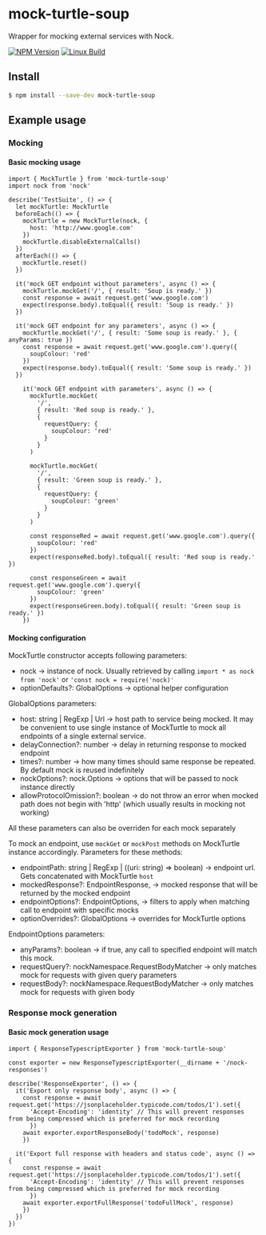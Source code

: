 # mock-turtle-soup

Wrapper for mocking external services with Nock. 

  [![NPM Version][npm-image]][npm-url]
  [![Linux Build][travis-image]][travis-url]

## Install

```sh
$ npm install --save-dev mock-turtle-soup
```

## Example usage

### Mocking

#### Basic mocking usage

```
import { MockTurtle } from 'mock-turtle-soup'
import nock from 'nock'

describe('TestSuite', () => {
  let mockTurtle: MockTurtle
  beforeEach(() => {
    mockTurtle = new MockTurtle(nock, {
      host: 'http://www.google.com'
    })
    mockTurtle.disableExternalCalls()
  })
  afterEach(() => {
    mockTurtle.reset()
  })

  it('mock GET endpoint without parameters', async () => {
    mockTurtle.mockGet('/', { result: 'Soup is ready.' })
    const response = await request.get('www.google.com')
    expect(response.body).toEqual({ result: 'Soup is ready.' })
  })

  it('mock GET endpoint for any parameters', async () => {
    mockTurtle.mockGet('/', { result: 'Some soup is ready.' }, { anyParams: true })
    const response = await request.get('www.google.com').query({
      soupColour: 'red'
    })
    expect(response.body).toEqual({ result: 'Some soup is ready.' })
  })

    it('mock GET endpoint with parameters', async () => {
      mockTurtle.mockGet(
        '/',
        { result: 'Red soup is ready.' },
        {
          requestQuery: {
            soupColour: 'red'
          }
        }
      )

      mockTurtle.mockGet(
        '/',
        { result: 'Green soup is ready.' },
        {
          requestQuery: {
            soupColour: 'green'
          }
        }
      )

      const responseRed = await request.get('www.google.com').query({
        soupColour: 'red'
      })
      expect(responseRed.body).toEqual({ result: 'Red soup is ready.' })

      const responseGreen = await request.get('www.google.com').query({
        soupColour: 'green'
      })
      expect(responseGreen.body).toEqual({ result: 'Green soup is ready.' })
    })

```

#### Mocking configuration

MockTurtle constructor accepts following parameters:

* nock -> instance of nock. Usually retrieved by calling `import * as nock from 'nock'` or `'const nock = require('nock)'`
* optionDefaults?: GlobalOptions -> optional helper configuration

GlobalOptions parameters:

* host: string | RegExp | Url -> host path to service being mocked. It may be convenient to use single instance of MockTurtle to mock all endpoints of a single external service.
* delayConnection?: number -> delay in returning response to mocked endpoint
* times?: number -> how many times should same response be repeated. By default mock is reused indefinitely
* nockOptions?: nock.Options -> options that will be passed to nock instance directly
* allowProtocolOmission?: boolean -> do not throw an error when mocked path does not begin with 'http' (which usually results in mocking not working)

All these parameters can also be overriden for each mock separately

To mock an endpoint, use `mockGet` or `mockPost` methods on MockTurtle instance accordingly. Parameters for these methods:

* endpointPath: string | RegExp | ((uri: string) => boolean) -> endpoint url. Gets concatenated with MockTurtle `host`
* mockedResponse?: EndpointResponse, -> mocked response that will be returned by the mocked endpoint
* endpointOptions?: EndpointOptions, -> filters to apply when matching call to endpoint with specific mocks
* optionOverrides?: GlobalOptions -> overrides for MockTurtle options

EndpointOptions parameters:

* anyParams?: boolean -> if true, any call to specified endpoint will match this mock. 
* requestQuery?: nockNamespace.RequestBodyMatcher -> only matches mock for requests with given query parameters
* requestBody?: nockNamespace.RequestBodyMatcher -> only matches mock for requests with given body

### Response mock generation

#### Basic mock generation usage

```
import { ResponseTypescriptExporter } from 'mock-turtle-soup'

const exporter = new ResponseTypescriptExporter(__dirname + '/nock-responses')

describe('ResponseExporter', () => {
  it('Export only response body', async () => {
    const response = await request.get('https://jsonplaceholder.typicode.com/todos/1').set({
      'Accept-Encoding': 'identity' // This will prevent responses from being compressed which is preferred for mock recording
      })
    await exporter.exportResponseBody('todoMock', response)
    })

  it('Export full response with headers and status code', async () => {
    const response = await request.get('https://jsonplaceholder.typicode.com/todos/1').set({
      'Accept-Encoding': 'identity' // This will prevent responses from being compressed which is preferred for mock recording
      })
    await exporter.exportFullResponse('todoFullMock', response)
    })
  })
})
```

[npm-image]: https://img.shields.io/npm/v/mock-turtle.svg
[npm-url]: https://npmjs.org/package/mock-turtle
[downloads-image]: https://img.shields.io/npm/dm/mock-turtle.svg
[downloads-url]: https://npmjs.org/package/mock-turtle
[travis-image]: https://img.shields.io/travis/kibertoad/mock-turtle/master.svg?label=linux
[travis-url]: https://travis-ci.org/kibertoad/mock-turtle
